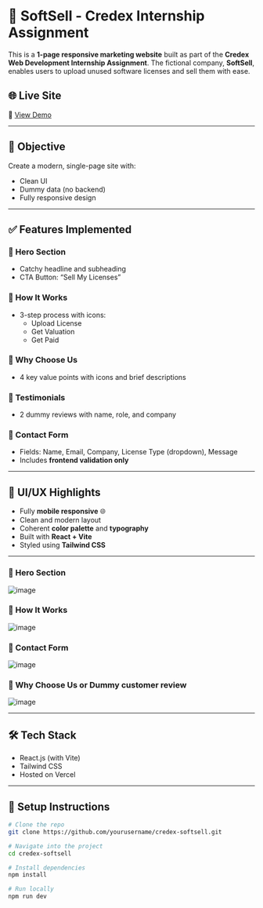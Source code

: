 # 💼 SoftSell - Credex Internship Assignment

This is a **1-page responsive marketing website** built as part of the **Credex Web Development Internship Assignment**. The fictional company, **SoftSell**, enables users to upload unused software licenses and sell them with ease.

## 🌐 Live Site

🔗 [View Demo](https://credex-assignment-pi.vercel.app/)

---

## 📌 Objective

Create a modern, single-page site with:

- Clean UI
- Dummy data (no backend)
- Fully responsive design

---

## ✅ Features Implemented

### 🔹 Hero Section
- Catchy headline and subheading
- CTA Button: “Sell My Licenses”

### 🔹 How It Works
- 3-step process with icons:
  - Upload License
  - Get Valuation
  - Get Paid

### 🔹 Why Choose Us
- 4 key value points with icons and brief descriptions

### 🔹 Testimonials
- 2 dummy reviews with name, role, and company

### 🔹 Contact Form
- Fields: Name, Email, Company, License Type (dropdown), Message
- Includes **frontend validation only**

---

## 🧠 UI/UX Highlights

- Fully **mobile responsive** 🌐
- Clean and modern layout
- Coherent **color palette** and **typography**
- Built with **React + Vite**
- Styled using **Tailwind CSS**

---

### 🔻 Hero Section  
![image](https://github.com/user-attachments/assets/2e6bab7f-b20a-471e-ae48-7d6ee408dd10)

### 🔻 How It Works  
![image](https://github.com/user-attachments/assets/07227def-a77b-435b-ad42-a9304a7d67aa)

### 🔻 Contact Form  
![image](https://github.com/user-attachments/assets/dc4f824b-c399-48e4-a3af-a72864371234)

### 🔻 Why Choose Us or Dummy customer review
![image](https://github.com/user-attachments/assets/5683e4c0-1eb4-431d-bd77-71a31b658f7e)

---

## 🛠 Tech Stack

- React.js (with Vite)
- Tailwind CSS
- Hosted on Vercel

---

## 📝 Setup Instructions

```bash
# Clone the repo
git clone https://github.com/yourusername/credex-softsell.git

# Navigate into the project
cd credex-softsell

# Install dependencies
npm install

# Run locally
npm run dev
